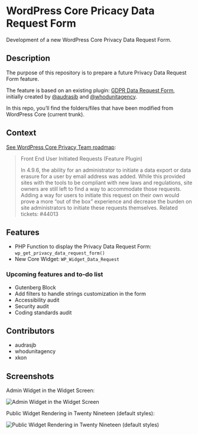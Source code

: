 # WordPress Core Pricacy Data Request Form

Development of a new WordPress Core Privacy Data Request Form.

## Description

The purpose of this repository is to prepare a future Privacy Data Request Form feature.

The feature is based on an existing plugin: [GDPR Data Request Form](https://wordpress.org/plugins/gdpr-data-request-form/), initially created by [@audrasjb](https://profiles.wordpress.org/audrasjb) and [@whodunitagency](https://profiles.wordpress.org/whodunitagency/).

In this repo, you’ll find the folders/files that have been modified from WordPress Core (current trunk).

## Context

[See WordPress Core Privacy Team roadmap](https://make.wordpress.org/core/roadmap/privacy/):

> Front End User Initiated Requests (Feature Plugin)
> 
> In 4.9.6, the ability for an administrator to initiate a data export or data erasure for a user by email address was added. While this provided sites with the tools to be compliant with new laws and regulations, site owners are still left to find a way to accommodate those requests. Adding a way for users to initiate this request on their own would prove a more “out of the box” experience and decrease the burden on site administrators to initiate these requests themselves.
> Related tickets: #44013

## Features

- PHP Function to display the Privacy Data Request Form: `wp_get_privacy_data_request_form()`
- New Core Widget: `WP_Widget_Data_Request`

### Upcoming features and to-do list

- Gutenberg Block
- Add filters to handle strings customization in the form
- Accessibility audit
- Security audit
- Coding standards audit

## Contributors

- audrasjb
- whodunitagency
- xkon

## Screenshots

Admin Widget in the Widget Screen:

![Admin Widget in the Widget Screen](https://jeanbaptisteaudras.com/images/privacy-widget-admin.png)

Public Widget Rendering in Twenty Nineteen (default styles):

![Public Widget Rendering in Twenty Nineteen (default styles)](https://jeanbaptisteaudras.com/images/privacy-widget-public.png)
